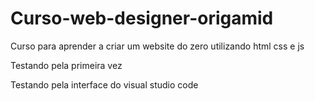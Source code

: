 # Curso-web-designer-origamid
Curso para aprender a criar um website do zero utilizando html css e js

Testando pela primeira vez

Testando pela interface  do visual studio code
